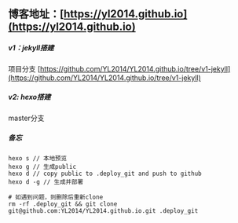 ## 博客地址：[https://yl2014.github.io](https://yl2014.github.io)

##### v1：jekyll搭建

项目分支
[https://github.com/YL2014/YL2014.github.io/tree/v1-jekyll](https://github.com/YL2014/YL2014.github.io/tree/v1-jekyll)

##### v2: hexo搭建

master分支

##### 备忘
```
hexo s // 本地预览
hexo g // 生成public
hexo d // copy public to .deploy_git and push to github
hexo d -g // 生成并部署

# 如遇到问题，则删除后重新clone
rm -rf .deploy_git && git clone git@github.com:YL2014/YL2014.github.io.git .deploy_git
```

